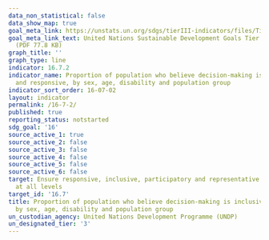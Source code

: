 ```yaml
---
data_non_statistical: false
data_show_map: true
goal_meta_link: https://unstats.un.org/sdgs/tierIII-indicators/files/Tier3-16-07-02.pdf
goal_meta_link_text: United Nations Sustainable Development Goals Tier 3 Work Plan
  (PDF 77.8 KB)
graph_title: ''
graph_type: line
indicator: 16.7.2
indicator_name: Proportion of population who believe decision-making is inclusive
  and responsive, by sex, age, disability and population group
indicator_sort_order: 16-07-02
layout: indicator
permalink: /16-7-2/
published: true
reporting_status: notstarted
sdg_goal: '16'
source_active_1: true
source_active_2: false
source_active_3: false
source_active_4: false
source_active_5: false
source_active_6: false
target: Ensure responsive, inclusive, participatory and representative decision-making
  at all levels
target_id: '16.7'
title: Proportion of population who believe decision-making is inclusive and responsive,
  by sex, age, disability and population group
un_custodian_agency: United Nations Development Programme (UNDP)
un_designated_tier: '3'
---
```

